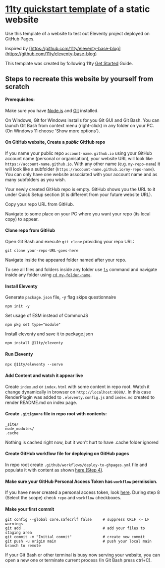 # [11ty quickstart template](https://github.com/bythebookdev/11ty-quickstart-template) of a static website

Use this template of a website to test out Eleventy project deployed on GitHub Pages.

Inspired by [https://github.com/11ty/eleventy-base-blog](https://github.com/11ty/eleventy-base-blog)

This template was created by following 11ty [Get Started](https://www.11ty.dev/docs/) Guide.

## Steps to recreate this website by yourself from scratch
#### Prerequisites:
Make sure you have [Node.js](https://nodejs.org/en/download) and [Git](https://git-scm.com/) installed.

On Windows, Git for Windows installs for you Git GUI and Git Bash. You can launch Git Bash from context menu (right-click) in any folder on your PC. (On Windows 11 choose 'Show more options').
#### On GitHub website, Create a *public* GitHub repo
If you name your public repo `account-name.github.io` using your GitHub account name (personal or organisation), your website URL will look like `https://account-name.github.io`. With any other name (e.g. `my-repo-name`) it will look like a subfolder (`https://account-name.github.io/my-repo-name`). You can only have one website associated with your account name and as many subfolders as you wish.

Your newly created GitHub repo is empty. GitHub shows you the URL to it under Quick Setup section (it is different from your future website URL).

Copy your repo URL from GitHub.

Navigate to some place on your PC where you want your repo (its local copy) to appear.

#### Clone repo from GitHub
Open Git Bash and execute `git clone` providing your repo URL:
```
git clone your-repo-URL-goes-here
```
Navigate inside the appeared folder named after your repo. 

To see all files and folders inside any folder use [`ls`](https://www.w3schools.com/bash/bash_ls.php) command and navigate inside any folder using [`cd my-folder-name`](https://www.w3schools.com/bash/bash_cd.php).
#### Install Eleventy
 
Generate `package.json` file, -y flag skips questionnaire
```
npm init -y 
```
Set usage of ESM instead of CommonJS
```
npm pkg set type="module"
```
Install eleventy and save it to package.json
```
npm install @11ty/eleventy
```
#### Run Eleventy
```
npx @11ty/eleventy --serve
```
#### Add Content and watch it appear live
Create `index.md` or `index.html` with some content in repo root. Watch it change dynamically in browser on `http://localhost:8080/`. In this case RenderPlugin was added to `.eleventy.config.js` and `index.md` created to render README.md on index page.
#### Create `.gitignore` file in repo root with contents:
```
_site/
node_modules/
.cache
```
Nothing is cached right now, but it won't hurt to have .cache folder ignored
#### Create GitHub workflow file for deploying on GitHub pages
In repo root create `.github/workflows/deploy-to-ghpages.yml` file and populate it with content as shown [here (Step 4)](https://www.11ty.dev/docs/deployment/#deploy-an-eleventy-project-to-git-hub-pages).
#### Make sure your GitHub Personal Access Token has `workflow` permission.
If you have never created a personal access token, look [here](https://docs.github.com/en/authentication/keeping-your-account-and-data-secure/managing-your-personal-access-tokens#creating-a-personal-access-token-classic). During step 8 (Select the scope) check `repo` and `workflow` checkboxes.
#### Make your first commit
```
git config --global core.safecrlf false		# suppress CRLF -> LF warnings
git add .									# add your files to staging area
git commit -m "Initial commit"				# create new commit
git push -u origin main						# push your local main branch to remote
```
If your Git Bash or other terminal is busy now serving your website, you can open a new one or terminate current process (In Git Bash press ctrl+C).

